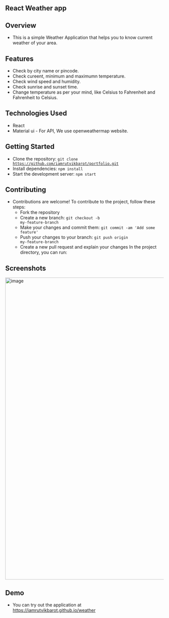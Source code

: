 ## React Weather app

## Overview
  - This is a simple Weather Application that helps you to know current weather of your area.

## Features
  - Check by city name or pincode.
  - Check cureent, minimum and maximumn temperature.
  - Check wind speed and humidity.
  - Check sunrise and sunset time.
  - Change temperature as per your mind, like Celsius to Fahrenheit and Fahrenheit to Celsius.

## Technologies Used
  - React
  - Material ui
          - For API, We use openweathermap website.


## Getting Started
  - Clone the repository: <code>git clone https://github.com/iamrutvikbarot/portfolio.git</code>
  - Install dependencies: <code>npm install</code>
  - Start the development server: <code>npm start</code>

## Contributing
  - Contributions are welcome! To contribute to the project, follow these steps:
    - Fork the repository
    - Create a new branch: <code>git checkout -b my-feature-branch</code>
    - Make your changes and commit them: <code>git commit -am 'Add some feature'</code>
    - Push your changes to your branch: <code>git push origin my-feature-branch</code>
    - Create a new pull request and explain your changes
In the project directory, you can run:

## Screenshots
<img width="960" alt="image" src="https://github.com/iamrutvikbarot/weather/assets/106156206/08d5b018-77ad-4730-b235-d55102c4f1d5">


## Demo
   - You can try out the application at <a href="https://iamrutvikbarot.github.io/weather/">https://iamrutvikbarot.github.io/weather</a>
